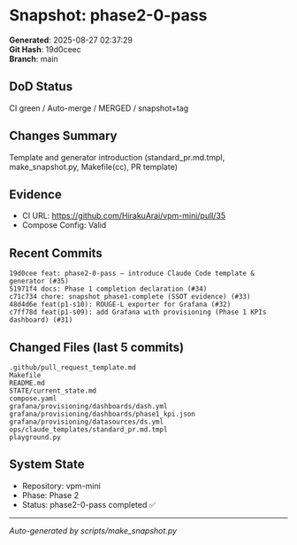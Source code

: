 # Snapshot: phase2-0-pass

**Generated**: 2025-08-27 02:37:29  
**Git Hash**: 19d0ceec  
**Branch**: main  

## DoD Status
CI green / Auto-merge / MERGED / snapshot+tag

## Changes Summary
Template and generator introduction (standard_pr.md.tmpl, make_snapshot.py, Makefile(cc), PR template)

## Evidence
- CI URL: https://github.com/HirakuArai/vpm-mini/pull/35
- Compose Config: Valid

## Recent Commits
```
19d0cee feat: phase2-0-pass – introduce Claude Code template & generator (#35)
51971f4 docs: Phase 1 completion declaration (#34)
c71c734 chore: snapshot phase1-complete (SSOT evidence) (#33)
48d4d6e feat(p1-s10): ROUGE-L exporter for Grafana (#32)
c7ff78d feat(p1-s09): add Grafana with provisioning (Phase 1 KPIs dashboard) (#31)
```

## Changed Files (last 5 commits)
```
.github/pull_request_template.md
Makefile
README.md
STATE/current_state.md
compose.yaml
grafana/provisioning/dashboards/dash.yml
grafana/provisioning/dashboards/phase1_kpi.json
grafana/provisioning/datasources/ds.yml
ops/claude_templates/standard_pr.md.tmpl
playground.py
```

## System State
- Repository: vpm-mini
- Phase: Phase 2
- Status: phase2-0-pass completed ✅

---
*Auto-generated by scripts/make_snapshot.py*
